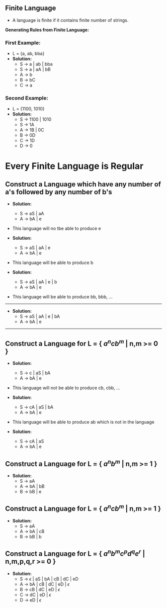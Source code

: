 ## Finite Language
- A language is finite if it contains finite number of strings.

**Generating Rules from Finite Language:**
### First Example:
- L = {a, ab, bba}
- **Solution:**
    - S -> a | ab | bba
    - S -> a | aA | bB
    - A -> b
    - B -> bC
    - C -> a
### Second Example:
- L = {1100, 1010}
- **Solution:**
    - S -> 1100 | 1010
    - S -> 1A
    - A -> 1B | 0C
    - B -> 0D
    - C -> 1D
    - D -> 0

# Every Finite Language is Regular

## Construct a Language which have any number of a's followed by any number of b's

- **Solution:**
    - S -> aS | aA
    - A -> bA | e
- This language will no tbe able to produce e

- **Solution:**
    - S -> aS | aA | e
    - A -> bA | e
- This language will be able to produce b

- **Solution:**
    - S -> aS | aA | e | b
    - A -> bA | e
- This language will be able to produce bb, bbb, ...

---
- **Solution:**
    - S -> aS | aA | e | bA
    - A -> bA | e
---

## Construct a Language for L = { $a^{n}cb^{m}$ | n,m >= 0 }

- **Solution:**
    - S -> c | aS | bA
    - A -> bA | e
- This language will not be able to produce cb, cbb, ...

- **Solution:**
    - S -> cA | aS | bA
    - A -> bA | e
- This language will be able to produce ab which is not in the language

- **Solution:**
    - S -> cA | aS
    - A -> bA | e

## Construct a Language for L = { $a^{n}b^{m}$ | n,m >= 1 }

- **Solution:**
    - S -> aA
    - A -> bA | bB
    - B -> bB | e

## Construct a Language for L = { $a^{n}cb^{m}$ | n,m >= 1 }

- **Solution:**
    - S -> aA
    - A -> bA | cB
    - B -> bB | b

## Construct a Language for L = { $a^{n}b^{m}c^{p}d^{q}e^{r}$ | n,m,p,q,r >= 0 }

- **Solution:**
    - S -> $\epsilon$ | aS | bA | cB | dC | eD
    - A -> bA | cB | dC | eD | $\epsilon$
    - B -> cB | dC | eD | $\epsilon$
    - C -> dC | eD | $\epsilon$
    - D -> eD | $\epsilon$